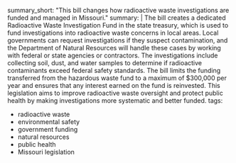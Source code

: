 summary_short: "This bill changes how radioactive waste investigations are funded and managed in Missouri."
summary: |
  The bill creates a dedicated Radioactive Waste Investigation Fund in the state treasury, which is used to fund investigations into radioactive waste concerns in local areas. Local governments can request investigations if they suspect contamination, and the Department of Natural Resources will handle these cases by working with federal or state agencies or contractors. The investigations include collecting soil, dust, and water samples to determine if radioactive contaminants exceed federal safety standards. The bill limits the funding transferred from the hazardous waste fund to a maximum of $300,000 per year and ensures that any interest earned on the fund is reinvested. This legislation aims to improve radioactive waste oversight and protect public health by making investigations more systematic and better funded.
tags:
  - radioactive waste
  - environmental safety
  - government funding
  - natural resources
  - public health
  - Missouri legislation
